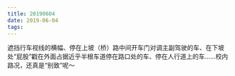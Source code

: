 ```yaml
---
title: 20190604
date: 2019-06-04
tags:
---
```

遮挡行车视线的横幅、停在上坡（桥）路中间开车门对调主副驾驶的车、在下坡处“屁股”戳在外面占据近乎半根车道停在路口处的车、停在人行道上的车……校内路况，还真是“别致”呢～